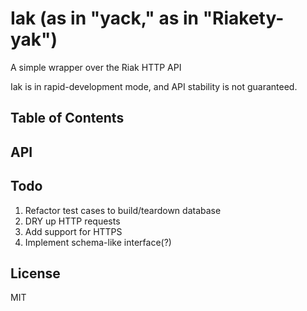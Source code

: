 Iak (as in "yack," as in "Riakety-yak")
===

A simple wrapper over the Riak HTTP API

Iak is in rapid-development mode, and API stability is not guaranteed.


Table of Contents
---


API
---


Todo
---

1. Refactor test cases to build/teardown database
2. DRY up HTTP requests
3. Add support for HTTPS
4. Implement schema-like interface(?)


License
---

MIT
